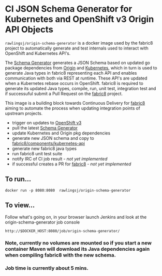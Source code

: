CI JSON Schema Generator for Kubernetes and OpenShift v3 Origin API Objects
===========================================================================

`rawlingsj/origin-schema-generator` is a docker image used by the fabric8 project to automatically generate and test internals used to interact with OpenShift and Kubernetes API's.

The [Schema Generator](https://github.com/fabric8io/origin-schema-generator) generates a JSON Schema based on updated go package dependencies from [Origin](https://github.com/openshift/origin) and [Kubernetes](https://github.com/GoogleCloudPlatform/kubernetes), which in turn is used to generate Java types in fabric8 representing each API and enables communication with both via REST at runtime.  These API's are updated when a Kubernetes rebase occurs in OpenShift.  fabric8 is required to generate its updated Java types, compile, run, unit test, integration test and if successuful submit a Pull Request on the [fabric8](https://github.com/fabric8io/fabric8) project.

This image is a building block towards Continuous Delivery for [fabric8](https://github.com/fabric8io/fabric8) aiming to automate the process when updating integration points of upstream projects.

- trigger on updates to [OpenShift v3](https://github.com/openshift/origin)
- pull the latest [Schema Generator](https://github.com/fabric8io/origin-schema-generator) 
- update Kubernetes and Origin pkg dependencies
- generate new JSON schema and copy to [fabric8/components/kubernetes-api](https://github.com/fabric8io/fabric8/blob/master/components/kubernetes-api/src/main/kubernetes/api/doc/kube-schema.json)
- generate new fabric8 java types
- run fabric8 unit test suite
- notify IRC of CI job result - _not yet implemented_
- if successful creates a PR for [fabric8](https://github.com/fabric8io/fabric8) - _not yet implemented_

## To run...

```
docker run -p 8080:8080  rawlingsj/origin-schema-generator
```

## To view...

Follow what's going on, in your browser launch Jenkins and look at the origin-schema-generator job console

```
http://$DOCKER_HOST:8080/job/origin-schema-generator/
```

### Note, currently no volumes are mounted so if you start a new container Maven will download its Java dependencies again when compiling fabric8 with the new schema.  

### Job time is currently about 5 mins.